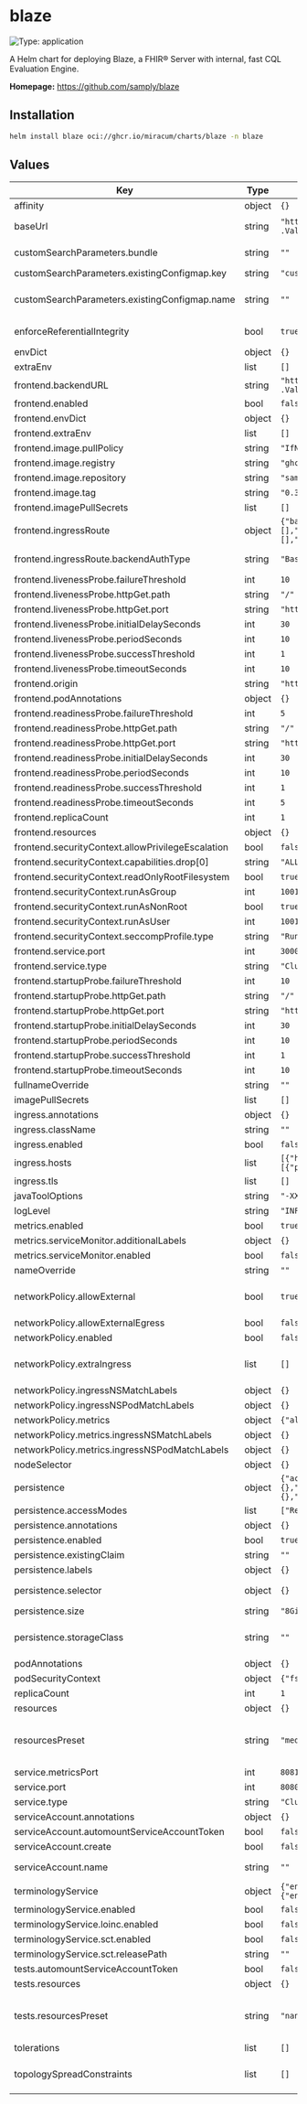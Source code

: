 # blaze

![Type: application](https://img.shields.io/badge/Type-application-informational?style=flat-square)

A Helm chart for deploying Blaze, a FHIR® Server with internal, fast CQL Evaluation Engine.

**Homepage:** <https://github.com/samply/blaze>

## Installation

```sh
helm install blaze oci://ghcr.io/miracum/charts/blaze -n blaze
```

## Values

| Key                                               | Type   | Default                                                                                                                                                | Description                                                                                                                                                                                                                                                                                                                                   |
| ------------------------------------------------- | ------ | ------------------------------------------------------------------------------------------------------------------------------------------------------ | --------------------------------------------------------------------------------------------------------------------------------------------------------------------------------------------------------------------------------------------------------------------------------------------------------------------------------------------- |
| affinity                                          | object | `{}`                                                                                                                                                   | pod affinity                                                                                                                                                                                                                                                                                                                                  |
| baseUrl                                           | string | `"http://{{ include \"blaze.fullname\" . }}.{{ .Release.Namespace }}.svc:{{ .Values.service.port }}"`                                                  | set the server base URL. Evaluated as a template. Equivalent to setting the `BASE_URL` environment variable.                                                                                                                                                                                                                                  |
| customSearchParameters.bundle                     | string | `""`                                                                                                                                                   | a custom search parameter bundle <https://samply.github.io/blaze/deployment/environment-variables.html#db-search-param-bundle>                                                                                                                                                                                                                |
| customSearchParameters.existingConfigmap.key      | string | `"custom-search-parameters.json"`                                                                                                                      | the key inside the config map referencing the custom search parameter bundle file.                                                                                                                                                                                                                                                            |
| customSearchParameters.existingConfigmap.name     | string | `""`                                                                                                                                                   | name of a config map containing a custom search parameter bundle file. <https://samply.github.io/blaze/deployment/environment-variables.html#db-search-param-bundle>                                                                                                                                                                          |
| enforceReferentialIntegrity                       | bool   | `true`                                                                                                                                                 | whether referential integrity should be enforced. Equivalent to setting the `ENFORCE_REFERENTIAL_INTEGRITY` environment variable.                                                                                                                                                                                                             |
| envDict                                           | object | `{}`                                                                                                                                                   | extra environment variables to set on the blaze server container in dictionary form                                                                                                                                                                                                                                                           |
| extraEnv                                          | list   | `[]`                                                                                                                                                   | extra environment variables to set on the blaze server container                                                                                                                                                                                                                                                                              |
| frontend.backendURL                               | string | `"http://{{ include \"blaze.fullname\" . }}.{{ .Release.Namespace }}.svc:{{ .Values.service.port }}"`                                                  |                                                                                                                                                                                                                                                                                                                                               |
| frontend.enabled                                  | bool   | `false`                                                                                                                                                |                                                                                                                                                                                                                                                                                                                                               |
| frontend.envDict                                  | object | `{}`                                                                                                                                                   |                                                                                                                                                                                                                                                                                                                                               |
| frontend.extraEnv                                 | list   | `[]`                                                                                                                                                   |                                                                                                                                                                                                                                                                                                                                               |
| frontend.image.pullPolicy                         | string | `"IfNotPresent"`                                                                                                                                       |                                                                                                                                                                                                                                                                                                                                               |
| frontend.image.registry                           | string | `"ghcr.io"`                                                                                                                                            |                                                                                                                                                                                                                                                                                                                                               |
| frontend.image.repository                         | string | `"samply/blaze-frontend"`                                                                                                                              |                                                                                                                                                                                                                                                                                                                                               |
| frontend.image.tag                                | string | `"0.34.0@sha256:d56e1793e17ba95ef63e02e3ce52146ef6a341b3314aa59cc6d79301c455976c"`                                                                     |                                                                                                                                                                                                                                                                                                                                               |
| frontend.imagePullSecrets                         | list   | `[]`                                                                                                                                                   |                                                                                                                                                                                                                                                                                                                                               |
| frontend.ingressRoute                             | object | `{"backendAuthType":"Basic","enabled":false,"entryPoints":[],"host":"blaze.127.0.0.1.nip.io","middlewares":{"backend":[],"frontend":[],"metrics":[]}}` | other ingress controllers would have to make use of additional ingresses and annotations and/or their own CRDs                                                                                                                                                                                                                                |
| frontend.ingressRoute.backendAuthType             | string | `"Basic"`                                                                                                                                              | the traefik router matches based on this auth type for the backend. This auth needs to be supplied via middleware.backend.                                                                                                                                                                                                                    |
| frontend.livenessProbe.failureThreshold           | int    | `10`                                                                                                                                                   |                                                                                                                                                                                                                                                                                                                                               |
| frontend.livenessProbe.httpGet.path               | string | `"/"`                                                                                                                                                  |                                                                                                                                                                                                                                                                                                                                               |
| frontend.livenessProbe.httpGet.port               | string | `"http"`                                                                                                                                               |                                                                                                                                                                                                                                                                                                                                               |
| frontend.livenessProbe.initialDelaySeconds        | int    | `30`                                                                                                                                                   |                                                                                                                                                                                                                                                                                                                                               |
| frontend.livenessProbe.periodSeconds              | int    | `10`                                                                                                                                                   |                                                                                                                                                                                                                                                                                                                                               |
| frontend.livenessProbe.successThreshold           | int    | `1`                                                                                                                                                    |                                                                                                                                                                                                                                                                                                                                               |
| frontend.livenessProbe.timeoutSeconds             | int    | `10`                                                                                                                                                   |                                                                                                                                                                                                                                                                                                                                               |
| frontend.origin                                   | string | `"https://blaze.localhost"`                                                                                                                            | origin needs to be set to frontend domain                                                                                                                                                                                                                                                                                                     |
| frontend.podAnnotations                           | object | `{}`                                                                                                                                                   | annotations to set on the frontend deployment's pod                                                                                                                                                                                                                                                                                           |
| frontend.readinessProbe.failureThreshold          | int    | `5`                                                                                                                                                    |                                                                                                                                                                                                                                                                                                                                               |
| frontend.readinessProbe.httpGet.path              | string | `"/"`                                                                                                                                                  |                                                                                                                                                                                                                                                                                                                                               |
| frontend.readinessProbe.httpGet.port              | string | `"http"`                                                                                                                                               |                                                                                                                                                                                                                                                                                                                                               |
| frontend.readinessProbe.initialDelaySeconds       | int    | `30`                                                                                                                                                   |                                                                                                                                                                                                                                                                                                                                               |
| frontend.readinessProbe.periodSeconds             | int    | `10`                                                                                                                                                   |                                                                                                                                                                                                                                                                                                                                               |
| frontend.readinessProbe.successThreshold          | int    | `1`                                                                                                                                                    |                                                                                                                                                                                                                                                                                                                                               |
| frontend.readinessProbe.timeoutSeconds            | int    | `5`                                                                                                                                                    |                                                                                                                                                                                                                                                                                                                                               |
| frontend.replicaCount                             | int    | `1`                                                                                                                                                    |                                                                                                                                                                                                                                                                                                                                               |
| frontend.resources                                | object | `{}`                                                                                                                                                   | configure the resource requests and limits for the frontend pod                                                                                                                                                                                                                                                                               |
| frontend.securityContext.allowPrivilegeEscalation | bool   | `false`                                                                                                                                                |                                                                                                                                                                                                                                                                                                                                               |
| frontend.securityContext.capabilities.drop[0]     | string | `"ALL"`                                                                                                                                                |                                                                                                                                                                                                                                                                                                                                               |
| frontend.securityContext.readOnlyRootFilesystem   | bool   | `true`                                                                                                                                                 |                                                                                                                                                                                                                                                                                                                                               |
| frontend.securityContext.runAsGroup               | int    | `1001`                                                                                                                                                 |                                                                                                                                                                                                                                                                                                                                               |
| frontend.securityContext.runAsNonRoot             | bool   | `true`                                                                                                                                                 |                                                                                                                                                                                                                                                                                                                                               |
| frontend.securityContext.runAsUser                | int    | `1001`                                                                                                                                                 |                                                                                                                                                                                                                                                                                                                                               |
| frontend.securityContext.seccompProfile.type      | string | `"RuntimeDefault"`                                                                                                                                     |                                                                                                                                                                                                                                                                                                                                               |
| frontend.service.port                             | int    | `3000`                                                                                                                                                 | the port for the main endpoint                                                                                                                                                                                                                                                                                                                |
| frontend.service.type                             | string | `"ClusterIP"`                                                                                                                                          | type of service the frontend uses                                                                                                                                                                                                                                                                                                             |
| frontend.startupProbe.failureThreshold            | int    | `10`                                                                                                                                                   |                                                                                                                                                                                                                                                                                                                                               |
| frontend.startupProbe.httpGet.path                | string | `"/"`                                                                                                                                                  |                                                                                                                                                                                                                                                                                                                                               |
| frontend.startupProbe.httpGet.port                | string | `"http"`                                                                                                                                               |                                                                                                                                                                                                                                                                                                                                               |
| frontend.startupProbe.initialDelaySeconds         | int    | `30`                                                                                                                                                   |                                                                                                                                                                                                                                                                                                                                               |
| frontend.startupProbe.periodSeconds               | int    | `10`                                                                                                                                                   |                                                                                                                                                                                                                                                                                                                                               |
| frontend.startupProbe.successThreshold            | int    | `1`                                                                                                                                                    |                                                                                                                                                                                                                                                                                                                                               |
| frontend.startupProbe.timeoutSeconds              | int    | `10`                                                                                                                                                   |                                                                                                                                                                                                                                                                                                                                               |
| fullnameOverride                                  | string | `""`                                                                                                                                                   | override the full release name                                                                                                                                                                                                                                                                                                                |
| imagePullSecrets                                  | list   | `[]`                                                                                                                                                   | image pull secrets used by the main deployment container                                                                                                                                                                                                                                                                                      |
| ingress.annotations                               | object | `{}`                                                                                                                                                   | extra annotations to apply to the Ingress resource                                                                                                                                                                                                                                                                                            |
| ingress.className                                 | string | `""`                                                                                                                                                   | ingressClassName to use                                                                                                                                                                                                                                                                                                                       |
| ingress.enabled                                   | bool   | `false`                                                                                                                                                | create an Ingress for the application                                                                                                                                                                                                                                                                                                         |
| ingress.hosts                                     | list   | `[{"host":"blaze.127.0.0.1.nip.io","paths":[{"path":"/","pathType":"ImplementationSpecific","portName":"http"}]}]`                                     | list of ingress hosts                                                                                                                                                                                                                                                                                                                         |
| ingress.tls                                       | list   | `[]`                                                                                                                                                   | TLS configuration                                                                                                                                                                                                                                                                                                                             |
| javaToolOptions                                   | string | `"-XX:-OmitStackTraceInFastThrow"`                                                                                                                     | sets the value for the `JAVA_TOOL_OPTIONS` environment variable.                                                                                                                                                                                                                                                                              |
| logLevel                                          | string | `"INFO"`                                                                                                                                               | the log level to set. Equivalent to setting the `LOG_LEVEL` environment variable.                                                                                                                                                                                                                                                             |
| metrics.enabled                                   | bool   | `true`                                                                                                                                                 | Enable the export of Prometheus metrics                                                                                                                                                                                                                                                                                                       |
| metrics.serviceMonitor.additionalLabels           | object | `{}`                                                                                                                                                   | additional labels to apply to the ServiceMonitor object, e.g. `release: prometheus`                                                                                                                                                                                                                                                           |
| metrics.serviceMonitor.enabled                    | bool   | `false`                                                                                                                                                | if enabled, creates a ServiceMonitor instance for Prometheus Operator-based monitoring                                                                                                                                                                                                                                                        |
| nameOverride                                      | string | `""`                                                                                                                                                   | override the release name                                                                                                                                                                                                                                                                                                                     |
| networkPolicy.allowExternal                       | bool   | `true`                                                                                                                                                 | When set to false, only pods with the correct client label will have network access to the ports blaze is listening on. When true, blaze will accept connections from any source (with the correct destination port).                                                                                                                         |
| networkPolicy.allowExternalEgress                 | bool   | `false`                                                                                                                                                | Allow the pod to access any range of port and all destinations.                                                                                                                                                                                                                                                                               |
| networkPolicy.enabled                             | bool   | `false`                                                                                                                                                | Enable creation of NetworkPolicy resources                                                                                                                                                                                                                                                                                                    |
| networkPolicy.extraIngress                        | list   | `[]`                                                                                                                                                   | Add extra ingress rules to the NetworkPolicy e.g: extraIngress: - ports: - port: 1234 from: - podSelector: - matchLabels: - role: frontend - podSelector: - matchExpressions: - key: role operator: In values: - frontend                                                                                                                     |
| networkPolicy.ingressNSMatchLabels                | object | `{}`                                                                                                                                                   | Labels to match to allow traffic from other namespaces                                                                                                                                                                                                                                                                                        |
| networkPolicy.ingressNSPodMatchLabels             | object | `{}`                                                                                                                                                   | Pod labels to match to allow traffic from other namespaces                                                                                                                                                                                                                                                                                    |
| networkPolicy.metrics                             | object | `{"allowExternal":true,"ingressNSMatchLabels":{},"ingressNSPodMatchLabels":{}}`                                                                        | policy access to the metrics endpoint                                                                                                                                                                                                                                                                                                         |
| networkPolicy.metrics.ingressNSMatchLabels        | object | `{}`                                                                                                                                                   | Labels to match to allow traffic from other namespaces                                                                                                                                                                                                                                                                                        |
| networkPolicy.metrics.ingressNSPodMatchLabels     | object | `{}`                                                                                                                                                   | Pod labels to match to allow traffic from other namespaces                                                                                                                                                                                                                                                                                    |
| nodeSelector                                      | object | `{}`                                                                                                                                                   | pod node selector                                                                                                                                                                                                                                                                                                                             |
| persistence                                       | object | `{"accessModes":["ReadWriteOnce"],"annotations":{},"enabled":true,"existingClaim":"","labels":{},"selector":{},"size":"8Gi","storageClass":""}`        | configuration for the server persistence                                                                                                                                                                                                                                                                                                      |
| persistence.accessModes                           | list   | `["ReadWriteOnce"]`                                                                                                                                    | PVC Access Mode for data volume                                                                                                                                                                                                                                                                                                               |
| persistence.annotations                           | object | `{}`                                                                                                                                                   | annotations for the PVC                                                                                                                                                                                                                                                                                                                       |
| persistence.enabled                               | bool   | `true`                                                                                                                                                 | enable data persistence using PVC                                                                                                                                                                                                                                                                                                             |
| persistence.existingClaim                         | string | `""`                                                                                                                                                   | name of an existing PVC to use                                                                                                                                                                                                                                                                                                                |
| persistence.labels                                | object | `{}`                                                                                                                                                   | labels for the PVC                                                                                                                                                                                                                                                                                                                            |
| persistence.selector                              | object | `{}`                                                                                                                                                   | selector to match an existing Persistent Volume (this value is evaluated as a template) selector: matchLabels: app: my-app                                                                                                                                                                                                                    |
| persistence.size                                  | string | `"8Gi"`                                                                                                                                                | PVC Storage Request for volume                                                                                                                                                                                                                                                                                                                |
| persistence.storageClass                          | string | `""`                                                                                                                                                   | PVC Storage Class for data volume If defined, storageClassName: <storageClass> If set to "-", storageClassName: "", which disables dynamic provisioning If undefined (the default) or set to null, no storageClassName spec is set, choosing the default provisioner.                                                                         |
| podAnnotations                                    | object | `{}`                                                                                                                                                   | annotations to set on the main deployment's pod                                                                                                                                                                                                                                                                                               |
| podSecurityContext                                | object | `{"fsGroup":1001,"runAsNonRoot":true}`                                                                                                                 | the pod security context                                                                                                                                                                                                                                                                                                                      |
| replicaCount                                      | int    | `1`                                                                                                                                                    | number of replicas. ⚠️ Blaze does not support running with multiple replicas.                                                                                                                                                                                                                                                                 |
| resources                                         | object | `{}`                                                                                                                                                   | configure the resource requests and limits                                                                                                                                                                                                                                                                                                    |
| resourcesPreset                                   | string | `"medium"`                                                                                                                                             | set container resources according to one common preset (allowed values: none, nano, micro, small, medium, large, xlarge, 2xlarge). This is ignored if primary.resources is set (primary.resources is recommended for production). More information: <https://github.com/bitnami/charts/blob/main/bitnami/common/templates/_resources.tpl#L15> |
| service.metricsPort                               | int    | `8081`                                                                                                                                                 | the port exposed on the service to access metrics on `/metrics`                                                                                                                                                                                                                                                                               |
| service.port                                      | int    | `8080`                                                                                                                                                 | the port for the main endpoint                                                                                                                                                                                                                                                                                                                |
| service.type                                      | string | `"ClusterIP"`                                                                                                                                          | the type of service                                                                                                                                                                                                                                                                                                                           |
| serviceAccount.annotations                        | object | `{}`                                                                                                                                                   | Annotations to add to the service account                                                                                                                                                                                                                                                                                                     |
| serviceAccount.automountServiceAccountToken       | bool   | `false`                                                                                                                                                | whether to automount the SA token.                                                                                                                                                                                                                                                                                                            |
| serviceAccount.create                             | bool   | `false`                                                                                                                                                | Specifies whether a service account should be created.                                                                                                                                                                                                                                                                                        |
| serviceAccount.name                               | string | `""`                                                                                                                                                   | The name of the service account to use. If not set and create is true, a name is generated using the fullname template                                                                                                                                                                                                                        |
| terminologyService                                | object | `{"enabled":false,"loinc":{"enabled":false},"sct":{"enabled":false,"releasePath":""}}`                                                                 | built-in terminology service <https://samply.github.io/blaze/terminology-service.html>                                                                                                                                                                                                                                                        |
| terminologyService.enabled                        | bool   | `false`                                                                                                                                                | enable built-in terminology service                                                                                                                                                                                                                                                                                                           |
| terminologyService.loinc.enabled                  | bool   | `false`                                                                                                                                                | enable LOINC code system                                                                                                                                                                                                                                                                                                                      |
| terminologyService.sct.enabled                    | bool   | `false`                                                                                                                                                | enable SNOMED CT code system (requires releasePath to be set!)                                                                                                                                                                                                                                                                                |
| terminologyService.sct.releasePath                | string | `""`                                                                                                                                                   | set releasePath to folder that provides SCT release                                                                                                                                                                                                                                                                                           |
| tests.automountServiceAccountToken                | bool   | `false`                                                                                                                                                |                                                                                                                                                                                                                                                                                                                                               |
| tests.resources                                   | object | `{}`                                                                                                                                                   | configure the test pods resource requests and limits                                                                                                                                                                                                                                                                                          |
| tests.resourcesPreset                             | string | `"nano"`                                                                                                                                               | set container resources according to one common preset (allowed values: none, nano, micro, small, medium, large, xlarge, 2xlarge). This is ignored if primary.resources is set (primary.resources is recommended for production). More information: <https://github.com/bitnami/charts/blob/main/bitnami/common/templates/_resources.tpl#L15> |
| tolerations                                       | list   | `[]`                                                                                                                                                   | pod tolerations                                                                                                                                                                                                                                                                                                                               |
| topologySpreadConstraints                         | list   | `[]`                                                                                                                                                   | pod topology spread configuration see: <https://kubernetes.io/docs/concepts/workloads/pods/pod-topology-spread-constraints/#api>                                                                                                                                                                                                              |
